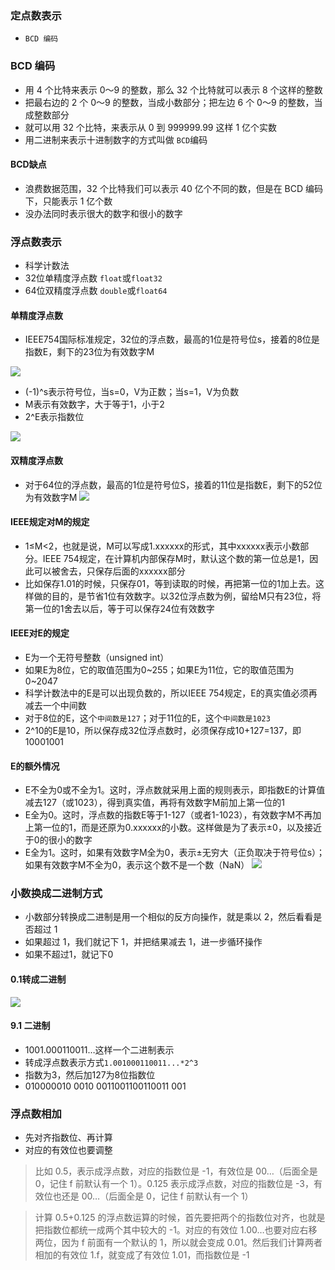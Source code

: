 ### 定点数表示
- `BCD 编码`

### BCD 编码
- 用 4 个比特来表示 0～9 的整数，那么 32 个比特就可以表示 8 个这样的整数
- 把最右边的 2 个 0～9 的整数，当成小数部分；把左边 6 个 0～9 的整数，当成整数部分
- 就可以用 32 个比特，来表示从 0 到 999999.99 这样 1 亿个实数
- 用二进制来表示十进制数字的方式叫做 `BCD`编码

#### BCD缺点
- 浪费数据范围，32 个比特我们可以表示 40 亿个不同的数，但是在 BCD 编码下，只能表示 1 亿个数
- 没办法同时表示很大的数字和很小的数字

### 浮点数表示
- 科学计数法
- 32位单精度浮点数 `float`或`float32`
- 64位双精度浮点数 `double`或`float64`

#### 单精度浮点数
- IEEE754国际标准规定，32位的浮点数，最高的1位是符号位s，接着的8位是指数E，剩下的23位为有效数字M

![](/images/jsjzc/danjingdu.png)

- (-1)^s表示符号位，当s=0，V为正数；当s=1，V为负数
- M表示有效数字，大于等于1，小于2
- 2^E表示指数位

![](/images/jsjzc/ieee754fudianshu.png)


#### 双精度浮点数
- 对于64位的浮点数，最高的1位是符号位S，接着的11位是指数E，剩下的52位为有效数字M
![](/images/jsjzc/shuangjingdu.png)

#### IEEE规定对M的规定
- 1≤M<2，也就是说，M可以写成1.xxxxxx的形式，其中xxxxxx表示小数部分。IEEE 754规定，在计算机内部保存M时，默认这个数的第一位总是1，因此可以被舍去，只保存后面的xxxxxx部分
- 比如保存1.01的时候，只保存01，等到读取的时候，再把第一位的1加上去。这样做的目的，是节省1位有效数字。以32位浮点数为例，留给M只有23位，将第一位的1舍去以后，等于可以保存24位有效数字

#### IEEE对E的规定
- E为一个无符号整数（unsigned int）
- 如果E为8位，它的取值范围为0~255；如果E为11位，它的取值范围为0~2047
- 科学计数法中的E是可以出现负数的，所以IEEE 754规定，E的真实值必须再减去一个中间数
- 对于8位的E，这个`中间数是127`；对于11位的E，这个`中间数是1023`
- 2^10的E是10，所以保存成32位浮点数时，必须保存成10+127=137，即10001001

#### E的额外情况
- E不全为0或不全为1。这时，浮点数就采用上面的规则表示，即指数E的计算值减去127（或1023），得到真实值，再将有效数字M前加上第一位的1
- E全为0。这时，浮点数的指数E等于1-127（或者1-1023），有效数字M不再加上第一位的1，而是还原为0.xxxxxx的小数。这样做是为了表示±0，以及接近于0的很小的数字
- E全为1。这时，如果有效数字M全为0，表示±无穷大（正负取决于符号位s）；如果有效数字M不全为0，表示这个数不是一个数（NaN）
![](/images/jsjzc/fudianshunan.jpeg)

### 小数换成二进制方式
- 小数部分转换成二进制是用一个相似的反方向操作，就是乘以 2，然后看看是否超过 1
- 如果超过 1，我们就记下 1，并把结果减去 1，进一步循环操作
- 如果不超过1，就记下0

#### 0.1转成二进制
![](/images/jsjzc/01erjinzhi.jpeg)
#### 9.1 二进制
- 1001.000110011…这样一个二进制表示
- 转成浮点数表示方式`1.001000110011...*2^3`
- 指数为3，然后加127为8位指数位
- 010000010 0010 0011001100110011 001

### 浮点数相加
- 先对齐指数位、再计算
- 对应的有效位也要调整

> 比如 0.5，表示成浮点数，对应的指数位是 -1，有效位是 00…（后面全是 0，记住 f 前默认有一个 1）。0.125 表示成浮点数，对应的指数位是 -3，有效位也还是 00…（后面全是 0，记住 f 前默认有一个 1）

> 计算 0.5+0.125 的浮点数运算的时候，首先要把两个的指数位对齐，也就是把指数位都统一成两个其中较大的 -1。对应的有效位 1.00…也要对应右移两位，因为 f 前面有一个默认的 1，所以就会变成 0.01。然后我们计算两者相加的有效位 1.f，就变成了有效位 1.01，而指数位是 -1